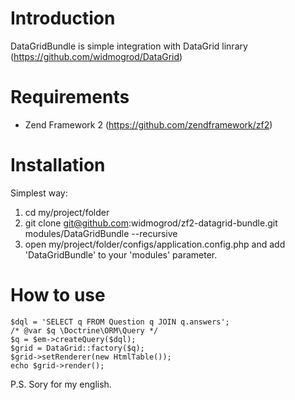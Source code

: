 # Introduction
DataGridBundle is simple integration with DataGrid linrary (https://github.com/widmogrod/DataGrid)

# Requirements

  * Zend Framework 2 (https://github.com/zendframework/zf2)

# Installation

Simplest way:

  1. cd my/project/folder
  2. git clone git@github.com:widmogrod/zf2-datagrid-bundle.git modules/DataGridBundle --recursive
  3. open my/project/folder/configs/application.config.php and add 'DataGridBundle' to your 'modules' parameter.

# How to use

```
$dql = 'SELECT q FROM Question q JOIN q.answers';
/* @var $q \Doctrine\ORM\Query */
$q = $em->createQuery($dql);
$grid = DataGrid::factory($q);
$grid->setRenderer(new HtmlTable());
echo $grid->render();
```

P.S. Sory for my english.


